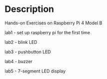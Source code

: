 # Description

Hands-on Exercises on Raspberry Pi 4 Model B

lab1 - set up raspberry pi for the first time

lab2 - blink LED

lab3 - pushbutton LED

lab4 - buzzer 

lab5 - 7-segment LED display
